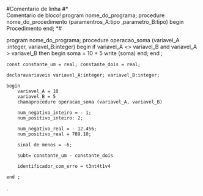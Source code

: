 #Comentario de linha
#*    
        Comentario de bloco! 
        program nome_do_programa;
            procedure nome_do_procedimento (paramentros_A:tipo ,parametro_B:tipo) 
            begin
                Procedimento
            end;
*#

program nome_do_programa;
    procedure operacao_soma (variavel_A :integer, variavel_B:integer) 
    begin
        if variavel_A <> variavel_B and variavel_A > variavel_B then 
        begin 
            soma = 10 + 5
			write (soma)
        end;
    end ;

    const constante_um = real; constante_dois = real;
    
    declaravariaveis variavel_A:integer; variavel_B:integer; 
    
    begin
        variavel_A = 10
        variavel_B = 5
        chamaprocedure operacao_soma (variavel_A, variavel_B)

        num_negativo_inteiro = - 1;
        num_positivo_inteiro: 2;

        num_negativo_real = - 12.456;
        num_positivo_real = 789.10;

        sinal de menos = -6;

        subt= constante_um - constante_dois

        identificador_com_erro = t3nt4t1v4

    end ;
.